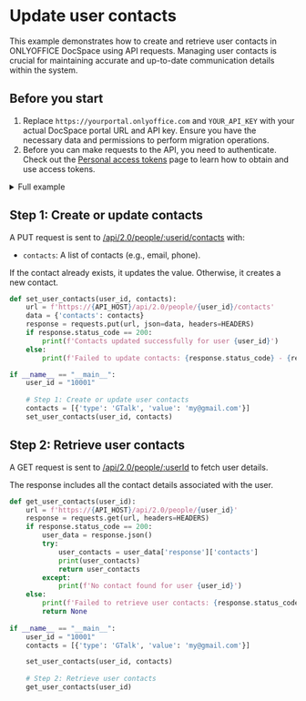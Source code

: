 # Update user contacts

This example demonstrates how to create and retrieve user contacts in ONLYOFFICE DocSpace using API requests. Managing user contacts is crucial for maintaining accurate and up-to-date communication details within the system.

## Before you start

1. Replace `https://yourportal.onlyoffice.com` and `YOUR_API_KEY` with your actual DocSpace portal URL and API key. Ensure you have the necessary data and permissions to perform migration operations.
2. Before you can make requests to the API, you need to authenticate. Check out the [Personal access tokens](/docspace/api-backend/get-started/authentication/personal-access-tokens.md) page to learn how to obtain and use access tokens.

<details>
  <summary>Full example</summary>

``` py
import requests
 
# Set API base URL
API_HOST = 'yourportal.onlyoffice.com'
API_KEY = 'your_api_key'
 
# Headers with API key for authentication
HEADERS = {
    'Accept': 'application/json',
    'Authorization': f'Bearer {API_KEY}',
    'Content-Type': 'application/json'
}
 
# Step 1: Create or update user contacts
def set_user_contacts(user_id, contacts):
    url = f'https://{API_HOST}/api/2.0/people/{user_id}/contacts'
    data = {'contacts': contacts}
    response = requests.put(url, json=data, headers=HEADERS)
    if response.status_code == 200:
        print(f'Contacts updated successfully for user {user_id}')
    else:
        print(f'Failed to update contacts: {response.status_code} - {response.text}')
 
# Step 2: Retrieve user contacts
def get_user_contacts(user_id):
    url = f'https://{API_HOST}/api/2.0/people/{user_id}'
    response = requests.get(url, headers=HEADERS)
    if response.status_code == 200:
        user_data = response.json()
        try:
            user_contacts = user_data['response']['contacts']
            print(user_contacts)
            return user_contacts
        except:
            print(f'No contact found for user {user_id}')
    else:
        print(f'Failed to retrieve user contacts: {response.status_code} - {response.text}')
        return None
 
if __name__ == "__main__":
    user_id = "10001"
 
    # Step 1: Create or update user contacts
    contacts = [{'type': 'GTalk', 'value': 'my@gmail.com'}]
    set_user_contacts(user_id, contacts)
    
    # Step 2: Retrieve user contacts
    get_user_contacts(user_id)
```

</details>

## Step 1: Create or update contacts

A PUT request is sent to [/api/2.0/people/:userid/contacts](/docspace/api-backend/usage-api/update-member-contacts) with:

- `contacts`: A list of contacts (e.g., email, phone).

If the contact already exists, it updates the value. Otherwise, it creates a new contact.

``` py
def set_user_contacts(user_id, contacts):
    url = f'https://{API_HOST}/api/2.0/people/{user_id}/contacts'
    data = {'contacts': contacts}
    response = requests.put(url, json=data, headers=HEADERS)
    if response.status_code == 200:
        print(f'Contacts updated successfully for user {user_id}')
    else:
        print(f'Failed to update contacts: {response.status_code} - {response.text}')

if __name__ == "__main__":
    user_id = "10001"
 
    # Step 1: Create or update user contacts
    contacts = [{'type': 'GTalk', 'value': 'my@gmail.com'}]
    set_user_contacts(user_id, contacts)
```

## Step 2: Retrieve user contacts

A GET request is sent to [/api/2.0/people/:userId](/docspace/api-backend/usage-api/get-profile-by-user-id) to fetch user details.

The response includes all the contact details associated with the user.

``` py
def get_user_contacts(user_id):
    url = f'https://{API_HOST}/api/2.0/people/{user_id}'
    response = requests.get(url, headers=HEADERS)
    if response.status_code == 200:
        user_data = response.json()
        try:
            user_contacts = user_data['response']['contacts']
            print(user_contacts)
            return user_contacts
        except:
            print(f'No contact found for user {user_id}')
    else:
        print(f'Failed to retrieve user contacts: {response.status_code} - {response.text}')
        return None
 
if __name__ == "__main__":
    user_id = "10001"
    contacts = [{'type': 'GTalk', 'value': 'my@gmail.com'}]

    set_user_contacts(user_id, contacts)
    
    # Step 2: Retrieve user contacts
    get_user_contacts(user_id)
```
